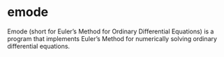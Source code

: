 # emode
Emode (short for Euler’s Method for Ordinary Differential Equations) is a program that implements Euler’s Method for numerically solving ordinary differential equations.
